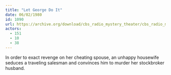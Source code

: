 ```yaml
---
title: "Let George Do It"
date: 06/02/1980
id: 1090
url: https://archive.org/download/cbs_radio_mystery_theater/cbs_radio_mystery_theater-1051-1100.zip/cbs_radio_mystery_theater-1051-1100%2Fcbsrmt_1090_let_george_do_it.mp3
actors:
  - 151
  - 10
  - 38
---
```

In order to exact revenge on her cheating spouse, an unhappy housewife seduces a traveling salesman and convinces him to murder her stockbroker husband.